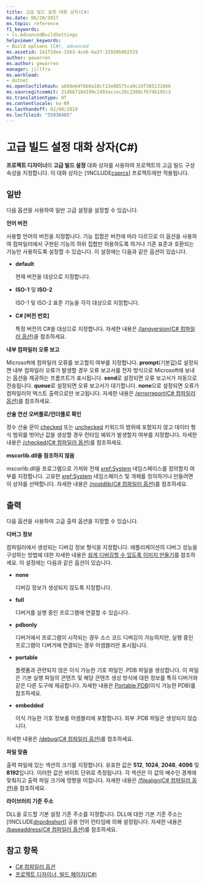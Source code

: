 ```yaml
---
title: 고급 빌드 설정 대화 상자(C#)
ms.date: 06/20/2017
ms.topic: reference
f1_keywords:
- cs.AdvancedBuildSettings
helpviewer_keywords:
- Build options [C#], advanced
ms.assetid: 141f2dee-1563-4ce6-ba37-32920b082519
author: gewarren
ms.author: gewarren
manager: jillfra
ms.workload:
- dotnet
ms.openlocfilehash: a668e64f6b8a10cf22e08575ca9c2df385131666
ms.sourcegitcommit: 21d667104199c2493accec20c2388cf674b195c3
ms.translationtype: HT
ms.contentlocale: ko-KR
ms.lasthandoff: 02/08/2019
ms.locfileid: "55930465"
---
```

# <a name="advanced-build-settings-dialog-box-c"></a>고급 빌드 설정 대화 상자(C#)

**프로젝트 디자이너**의 **고급 빌드 설정** 대화 상자를 사용하여 프로젝트의 고급 빌드 구성 속성을 지정합니다. 이 대화 상자는 [!INCLUDE[csprcs](../../data-tools/includes/csprcs_md.md)] 프로젝트에만 적용됩니다.

## <a name="general"></a>일반

다음 옵션을 사용하여 일반 고급 설정을 설정할 수 있습니다.

**언어 버전**

사용할 언어의 버전을 지정합니다. 기능 집합은 버전에 따라 다르므로 이 옵션을 사용하여 컴파일러에서 구현된 기능의 하위 집합만 허용하도록 하거나 기존 표준과 호환되는 기능만 사용하도록 설정할 수 있습니다. 이 설정에는 다음과 같은 옵션이 있습니다.

- **default**

   현재 버전을 대상으로 지정합니다.

- **ISO-1** 및 **ISO-2**

   ISO-1 및 ISO-2 표준 기능을 각각 대상으로 지정합니다.

- **C# [버전 번호]**

   특정 버전의 C#을 대상으로 지정합니다. 자세한 내용은 [/langversion(C# 컴파일러 옵션)](/dotnet/csharp/language-reference/compiler-options/langversion-compiler-option)을 참조하세요.

**내부 컴파일러 오류 보고**

Microsoft에 컴파일러 오류를 보고할지 여부를 지정합니다. **prompt**(기본값)로 설정되면 내부 컴파일러 오류가 발생할 경우 오류 보고서를 전자 방식으로 Microsoft에 보내는 옵션을 제공하는 프롬프트가 표시됩니다. **send**로 설정되면 오류 보고서가 자동으로 전송됩니다. **queue**로 설정되면 오류 보고서가 대기합니다. **none**으로 설정되면 오류가 컴파일러의 텍스트 출력으로만 보고됩니다. 자세한 내용은 [/errorreport(C# 컴파일러 옵션)](/dotnet/csharp/language-reference/compiler-options/errorreport-compiler-option)를 참조하세요.

**산술 연산 오버플로/언더플로 확인**

정수 산술 문이 [checked](/dotnet/csharp/language-reference/keywords/checked) 또는 [unchecked](/dotnet/csharp/language-reference/keywords/unchecked) 키워드의 범위에 포함되지 않고 데이터 형식 범위를 벗어난 값을 생성할 경우 런타임 예외가 발생할지 여부를 지정합니다. 자세한 내용은 [/checked(C# 컴파일러 옵션)](/dotnet/csharp/language-reference/compiler-options/checked-compiler-option)를 참조하세요.

**mscorlib.dll을 참조하지 않음**

mscorlib.dll을 프로그램으로 가져와 전체 <xref:System> 네임스페이스를 정의할지 여부를 지정합니다. 고유한 <xref:System> 네임스페이스 및 개체를 정의하거나 만들려면 이 상자를 선택합니다. 자세한 내용은 [/nostdlib(C# 컴파일러 옵션)](/dotnet/csharp/language-reference/compiler-options/nostdlib-compiler-option)를 참조하세요.

## <a name="output"></a>출력

다음 옵션을 사용하여 고급 출력 옵션을 지정할 수 있습니다.

**디버그 정보**

컴파일러에서 생성되는 디버깅 정보 형식을 지정합니다. 애플리케이션의 디버그 성능을 구성하는 방법에 대한 자세한 내용은 [쉽게 디버깅할 수 있도록 이미지 만들기](/dotnet/framework/debug-trace-profile/making-an-image-easier-to-debug)를 참조하세요. 이 설정에는 다음과 같은 옵션이 있습니다.

- **none**

   디버깅 정보가 생성되지 않도록 지정합니다.

- **full**

   디버거를 실행 중인 프로그램에 연결할 수 있습니다.

- **pdbonly**

   디버거에서 프로그램이 시작되는 경우 소스 코드 디버깅이 가능하지만, 실행 중인 프로그램이 디버거에 연결되는 경우 어셈블러만 표시됩니다.

-  **portable**

   플랫폼과 관련되지 않은 이식 가능한 기호 파일인 .PDB 파일을 생성합니다. 이 파일은 기본 실행 파일의 콘텐츠 및 해당 콘텐츠 생성 방식에 대한 정보를 특히 디버거와 같은 다른 도구에 제공합니다. 자세한 내용은 [Portable PDB](https://github.com/dotnet/core/blob/master/Documentation/diagnostics/portable_pdb.md)(이식 가능한 PDB)를 참조하세요.

- **embedded**

   이식 가능한 기호 정보를 어셈블리에 포함합니다. 외부 .PDB 파일은 생성되지 않습니다.

자세한 내용은 [/debug(C# 컴파일러 옵션)](/dotnet/csharp/language-reference/compiler-options/debug-compiler-option)를 참조하세요.

**파일 맞춤**

출력 파일에 있는 섹션의 크기를 지정합니다. 유효한 값은 **512**, **1024**, **2048**, **4096** 및 **8192**입니다. 이러한 값은 바이트 단위로 측정됩니다. 각 섹션은 이 값의 배수인 경계에 맞춰지고 출력 파일 크기에 영향을 미칩니다. 자세한 내용은 [/filealign(C# 컴파일러 옵션)](/dotnet/csharp/language-reference/compiler-options/filealign-compiler-option)을 참조하세요.

**라이브러리 기준 주소**

DLL을 로드할 기본 설정 기준 주소를 지정합니다. DLL에 대한 기본 기준 주소는 [!INCLUDE[dnprdnshort](../../code-quality/includes/dnprdnshort_md.md)] 공용 언어 런타임에 의해 설정됩니다. 자세한 내용은 [/baseaddress(C# 컴파일러 옵션)](/dotnet/csharp/language-reference/compiler-options/baseaddress-compiler-option)를 참조하세요.

## <a name="see-also"></a>참고 항목

- [C# 컴파일러 옵션](/dotnet/csharp/language-reference/compiler-options/index)
- [프로젝트 디자이너, 빌드 페이지(C#)](../../ide/reference/build-page-project-designer-csharp.md)